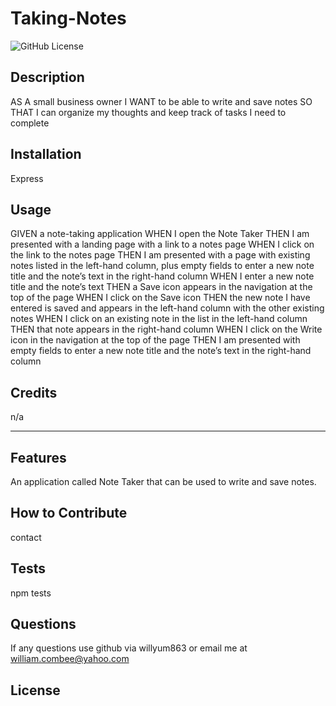 # Taking-Notes

  ![GitHub License](https://img.shields.io/badge/license-MIT-green.svg)

## Description
AS A small business owner
I WANT to be able to write and save notes
SO THAT I can organize my thoughts and keep track of tasks I need to complete

## Installation
Express

## Usage
GIVEN a note-taking application
WHEN I open the Note Taker
THEN I am presented with a landing page with a link to a notes page
WHEN I click on the link to the notes page
THEN I am presented with a page with existing notes listed in the left-hand column, plus empty fields to enter a new note title and the note’s text in the right-hand column
WHEN I enter a new note title and the note’s text
THEN a Save icon appears in the navigation at the top of the page
WHEN I click on the Save icon
THEN the new note I have entered is saved and appears in the left-hand column with the other existing notes
WHEN I click on an existing note in the list in the left-hand column
THEN that note appears in the right-hand column
WHEN I click on the Write icon in the navigation at the top of the page
THEN I am presented with empty fields to enter a new note title and the note’s text in the right-hand column

## Credits
n/a

---

## Features
An application called Note Taker that can be used to write and save notes.

## How to Contribute
contact

## Tests
npm tests

## Questions 
If any questions use github via willyum863 or email me at william.combee@yahoo.com

## License


